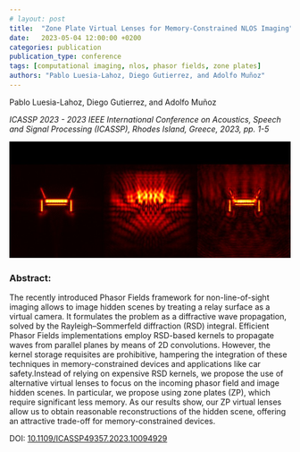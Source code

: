 ```yaml
---
# layout: post
title:  "Zone Plate Virtual Lenses for Memory-Constrained NLOS Imaging"
date:   2023-05-04 12:00:00 +0200
categories: publication
publication_type: conference
tags: [computational imaging, nlos, phasor fields, zone plates]
authors: "Pablo Luesia-Lahoz, Diego Gutierrez, and Adolfo Muñoz"
---
```


Pablo Luesia-Lahoz, Diego Gutierrez, and Adolfo Muñoz

*ICASSP 2023 - 2023 IEEE International Conference on Acoustics, Speech and Signal Processing (ICASSP), Rhodes Island, Greece, 2023, pp. 1-5*

![teaser](teaser.jpg)

### Abstract:
The recently introduced Phasor Fields framework for non-line-of-sight imaging allows to image hidden scenes by treating a relay surface as a virtual camera. It formulates the problem as a diffractive wave propagation, solved by the Rayleigh–Sommerfeld diffraction (RSD) integral. Efficient Phasor Fields implementations employ RSD-based kernels to propagate waves from parallel planes by means of 2D convolutions. However, the kernel storage requisites are prohibitive, hampering the integration of these techniques in memory-constrained devices and applications like car safety.Instead of relying on expensive RSD kernels, we propose the use of alternative virtual lenses to focus on the incoming phasor field and image hidden scenes. In particular, we propose using zone plates (ZP), which require significant less memory. As our results show, our ZP virtual lenses allow us to obtain reasonable reconstructions of the hidden scene, offering an attractive trade-off for memory-constrained devices. 

DOI: [10.1109/ICASSP49357.2023.10094929](https://doi.org/10.1109/ICASSP49357.2023.10094929)

